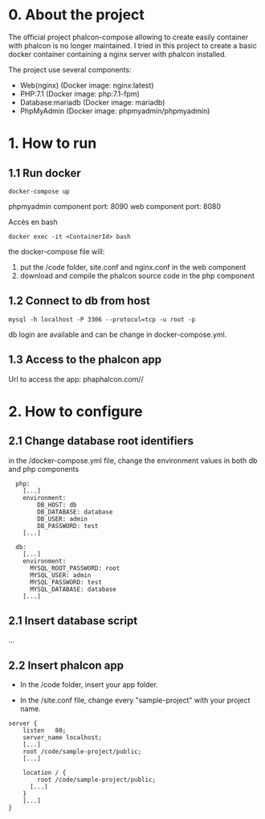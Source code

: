 # 0. About the project

The official project phalcon-compose allowing to create easily container with phalcon is no longer maintained. 
I tried in this project to create a basic docker container containing a nginx server with phalcon installed.

The project use several components:
- Web(nginx) (Docker image: nginx:latest)      
- PHP:7.1 (Docker image: php:7.1-fpm)
- Database:mariadb (Docker image: mariadb)
- PhpMyAdmin (Docker image: phpmyadmin/phpmyadmin)



# 1. How to run

## 1.1 Run docker
```
docker-compose up
```
phpmyadmin component port: 8090
web component port: 8080

Accès en bash
```
docker exec -it <ContainerId> bash
```

the docker-compose file will:
1. put the /code folder, site.conf and nginx.conf in the web component
2. download and compile the phalcon source code in the php component

## 1.2 Connect to db from host
```
mysql -h localhost -P 3306 --protocol=tcp -u root -p
```
db login are available and can be change in docker-compose.yml.

## 1.3 Access to the phalcon app

Url to access the app:
phaphalcon.com/<appName>/

# 2. How to configure

## 2.1 Change database root identifiers
in the /docker-compose.yml file, change the environment values in both db and php components
```
  php:
    [...]
    environment:
        DB_HOST: db
        DB_DATABASE: database
        DB_USER: admin
        DB_PASSWORD: test
    [...]

  db:
    [...]
    environment:
      MYSQL_ROOT_PASSWORD: root
      MYSQL_USER: admin
      MYSQL_PASSWORD: test
      MYSQL_DATABASE: database
    [...]
```

## 2.1 Insert database script
...

## 2.2 Insert phalcon app
- In the /code folder, insert your app folder.

- In the /site.conf file, change every "sample-project" with your project name.
```
server {
    listen   80;
    server_name localhost;
    [...]
    root /code/sample-project/public;
    [...]
    
    location / {
	    root /code/sample-project/public;
      [...]
    }
    [...]
}
```
